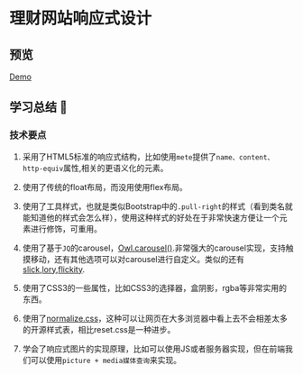 # 理财网站响应式设计

## 预览
[Demo](https://angelpray.github.io/project/RWD/rwd_imooc/index.html)

## 学习总结 :orange_book:

### 技术要点
1. 采用了HTML5标准的响应式结构，比如使用`mete`提供了`name、content、http-equiv`属性,相关的更语义化的元素。

2. 使用了传统的float布局，而没用使用flex布局。

3. 使用了工具样式，也就是类似Bootstrap中的`.pull-right`的样式（看到类名就能知道他的样式会怎么样），使用这种样式的好处在于非常快速方便让一个元素进行修饰，可重用。

4. 使用了基于`JQ`的carousel，[Owl.carousel()](https://github.com/OwlCarousel2/OwlCarousel2).非常强大的carousel实现，支持触摸移动，还有其他选项可以对carousel进行自定义。类似的还有[slick](https://github.com/kenwheeler/slick),[lory](https://github.com/meandmax/lory),[flickity](https://github.com/metafizzy/flickity).

5. 使用了CSS3的一些属性，比如CSS3的选择器，盒阴影，rgba等非常实用的东西。

6. 使用了[normalize.css](https://necolas.github.io/normalize.css/)，这种可以让网页在大多浏览器中看上去不会相差太多的开源样式表，相比reset.css是一种进步。

7. 学会了响应式图片的实现原理，比如可以使用JS或者服务器实现，但在前端我们可以使用`picture + media媒体查询`来实现。

